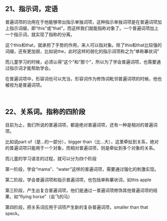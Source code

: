 <h2>21、指示词，定语</h2><p data-pid="Knfi6yol">普遍词项的功用在于他能够带出指示单独词项，这种指示单独词项是在普遍词项加上指示词缀，即“this”或“that”，而这样我们就能指称对象了。一个普遍词项加上一个指示词，就实现了指称的分离。</p><p data-pid="X5GfQRwP">这个this和that，就承担了手势的作用，来人可以指对象。除了this和that比较强的词缀，还有更加弱，比如说the，此时这样的弱化的指示词项称之为“单称摹状词”</p><p data-pid="xn0xP7no">而儿童学习的时候，必须认得“这个”和“那个”，所以为了学会普遍词项，也需要通过指示词才能帮助学会。</p><p data-pid="UPTUbqKm">在普遍词项中，形容词也可以充当，形容词作为修饰词毗邻普遍词项的时候，他也被视为是普遍词项。</p><p><br></p><h2>22、关系词。指称的四阶段</h2><p data-pid="w71HigfE">目前为止，我们所说的普遍词项，都是绝对普遍词项，还有一种是相对的普遍词项。</p><p data-pid="iqx-EqZs">比如说part of（是...的一部分），bigger than（比...大），这里牵扯到关系，绝对的普遍词项只能用于一个对象，而相对普遍词项，则是牵扯到多个对象的关系。</p><p data-pid="_ykL2vun">而儿童的学习语言的过程，就可以分为四个阶段</p><p data-pid="rP9r1FGC">第一阶段，学会“mama”、“water”这样的普遍词项，需要通过强化的刺激实现。</p><p data-pid="SSy_N-EP">第二阶段，学会普遍词项和指示普遍词项，也包括单称摹状词，如this apple</p><p data-pid="6-L2keFI">第三阶段，产生出复合普遍词项，他们是通过一普遍词项修饰其他普遍词项的结果，如“flying horse”（会飞的马）</p><p data-pid="CYn43AZi">第四阶段，把关系词应用于词项产生新的复杂普遍词项，smaller than that speck。</p><p></p>